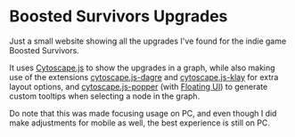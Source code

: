 # Boosted Survivors Upgrades

Just a small website showing all the upgrades I've found for the indie game Boosted Survivors.

It uses [Cytoscape.js](https://js.cytoscape.org/) to show the upgrades in a graph, while also making use of the extensions [cytoscape.js-dagre](https://github.com/cytoscape/cytoscape.js-dagre) and [cytoscape.js-klay](https://github.com/cytoscape/cytoscape.js-klay) for extra layout options, and [cytoscape.js-popper](https://github.com/cytoscape/cytoscape.js-popper) (with [Floating UI](https://floating-ui.com/)) to generate custom tooltips when selecting a node in the graph.

Do note that this was made focusing usage on PC, and even though I did make adjustments for mobile as well, the best experience is still on PC.